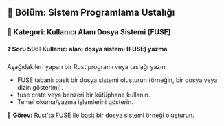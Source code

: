 ## 📘 Bölüm: Sistem Programlama Ustalığı  
### 🔹 Kategori: Kullanıcı Alanı Dosya Sistemi (FUSE)  
#### ❓ Soru 596: Kullanıcı alanı dosya sistemi (FUSE) yazma

Aşağıdakileri yapan bir Rust programı veya taslağı yazın:

- FUSE tabanlı basit bir dosya sistemi oluşturun (örneğin, bir dosya veya dizin gösterimi).
- fuse crate veya benzeri bir kütüphane kullanın.
- Temel okuma/yazma işlemlerini gösterin.

🔧 **Görev:** Rust'ta FUSE ile basit bir dosya sistemi örneği oluşturun.
